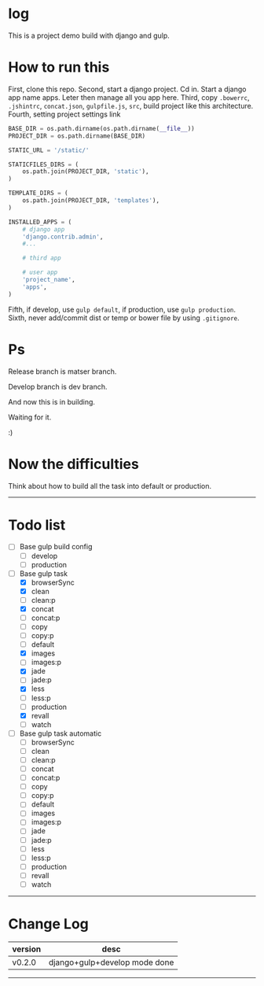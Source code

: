 log
===

This is a project demo build with django and gulp.


How to run this
===

First, clone this repo.
Second, start a django project. Cd in. Start a django app name apps. Leter then manage all you app here.
Third, copy `.bowerrc`, `.jshintrc`, `concat.json`, `gulpfile.js`, `src`, build project like this architecture.
Fourth, setting project settings link
```python
BASE_DIR = os.path.dirname(os.path.dirname(__file__))
PROJECT_DIR = os.path.dirname(BASE_DIR)

STATIC_URL = '/static/'

STATICFILES_DIRS = (
    os.path.join(PROJECT_DIR, 'static'),
)

TEMPLATE_DIRS = (
    os.path.join(PROJECT_DIR, 'templates'),
)

INSTALLED_APPS = (
    # django app
    'django.contrib.admin',
    #...

    # third app

    # user app
    'project_name',
    'apps',
)
```
Fifth, if develop, use `gulp default`, if production, use `gulp production`.
Sixth, never add/commit dist or temp or bower file by using `.gitignore`.


Ps
===

Release branch is matser branch.

Develop branch is dev branch.

And now this is in building.

Waiting for it.

:)

Now the difficulties
===

Think about how to build all the task into default or production.

------

Todo list
===

- [ ] Base gulp build config
  - [ ] develop
  - [ ] production
- [ ] Base gulp task
  - [x] browserSync
  - [x] clean
  - [ ] clean:p
  - [x] concat
  - [ ] concat:p
  - [ ] copy
  - [ ] copy:p
  - [ ] default
  - [x] images
  - [ ] images:p
  - [x] jade
  - [ ] jade:p
  - [x] less
  - [ ] less:p
  - [ ] production
  - [x] revall
  - [ ] watch
- [ ] Base gulp task automatic
  - [ ] browserSync
  - [ ] clean
  - [ ] clean:p
  - [ ] concat
  - [ ] concat:p
  - [ ] copy
  - [ ] copy:p
  - [ ] default
  - [ ] images
  - [ ] images:p
  - [ ] jade
  - [ ] jade:p
  - [ ] less
  - [ ] less:p
  - [ ] production
  - [ ] revall
  - [ ] watch

------



Change Log
===
|version|desc|
|-------|----|
|v0.2.0 |django+gulp+develop mode done|

------


